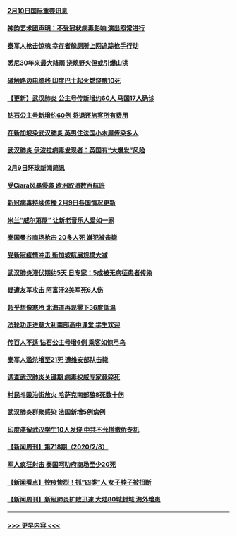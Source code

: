 #### [2月10日国际重要讯息](../pages/prog202/a102773759.md?t=02101844) 
#### [神韵艺术团声明：不受冠状病毒影响 演出照常进行](../pages/prog202/a102773674.md?t=02101844) 
#### [泰军人枪击惊魂 幸存者躲厕所上网追踪枪手行动](../pages/prog202/a102773660.md?t=02101844) 
#### [悉尼30年来最大降雨 浇熄野火但或引爆山洪](../pages/prog202/a102773651.md?t=02101844) 
#### [碰触路边电缆线 印度巴士起火燃烧酿10死](../pages/prog202/a102773642.md?t=02101844) 
#### [【更新】武汉肺炎 公主号传新增约60人 马国17人确诊](../pages/prog202/a102770740.md?t=02101844) 
#### [钻石公主号新增约60例 将退还旅客所有费用](../pages/prog202/a102773601.md?t=02101844) 
#### [在新加坡染武汉肺炎 英男住法国小木屋传染多人](../pages/prog202/a102773485.md?t=02101844) 
#### [武汉肺炎 伊波拉病毒发现者：英国有“大爆发”风险](../pages/prog202/a102773474.md?t=02101844) 
#### [2月9日环球新闻简讯](../pages/prog202/a102773390.md?t=02101844) 
#### [受Ciara风暴侵袭 欧洲取消数百航班](../pages/prog202/a102773357.md?t=02101844) 
#### [新冠病毒持续传播 2月9日各国情况更新](../pages/prog202/a102773346.md?t=02101844) 
#### [米兰“威尔第屋” 让新老音乐人爱如一家](../pages/prog202/a102773245.md?t=02101844) 
#### [泰国曼谷商场枪击 20多人死 嫌犯被击毙](../pages/prog202/a102773230.md?t=02101844) 
#### [受新冠疫情冲击 新加坡航展规模大减](../pages/prog202/a102773207.md?t=02101844) 
#### [武汉肺炎潜伏期约5天 日专家：5成被无病征患者传染](../pages/prog202/a102773145.md?t=02101844) 
#### [疑遭友军攻击 阿富汗2美军死6人伤](../pages/prog202/a102773140.md?t=02101844) 
#### [超乎想像寒冷 北海道再现零下36度低温](../pages/prog202/a102773122.md?t=02101844) 
#### [法轮功走进意大利南部高中课堂 学生欢迎](../pages/prog202/a102773105.md?t=02101844) 
#### [传百人不适 钻石公主号增6例 乘客如惊弓鸟](../pages/prog202/a102773051.md?t=02101844) 
#### [泰军人滥杀增至21死 遭维安部队击毙](../pages/prog202/a102772913.md?t=02101844) 
#### [调查武汉肺炎关键期 病毒权威专家竟猝死](../pages/prog202/a102773033.md?t=02101844) 
#### [村民斗殴沿街放火 哈萨克南部酿8死数十伤](../pages/prog202/a102772980.md?t=02101844) 
#### [武汉肺炎群聚感染 法国新增5例病例](../pages/prog202/a102772957.md?t=02101844) 
#### [印度滞留武汉学生10人发烧 中共不允搭撤侨专机](../pages/prog202/a102772946.md?t=02101844) 
#### [【新闻周刊】第718期（2020/2/8）](../pages/prog202/a102772921.md?t=02101844) 
#### [军人疯狂射击 泰国呵叻府商场至少20死](../pages/prog202/a102772833.md?t=02101844) 
#### [【新闻看点】控疫惨烈！抓“四类”人 女子脖子被扭断](../pages/prog202/a102772896.md?t=02101844) 
#### [【新闻周刊】新冠肺炎扩散迅速 大陆80城封城 海外增患](../pages/prog202/a102772852.md?t=02101844) 

----
#### [ >>> 更早内容 <<< ](../indexes/prog202-earlier.md)
